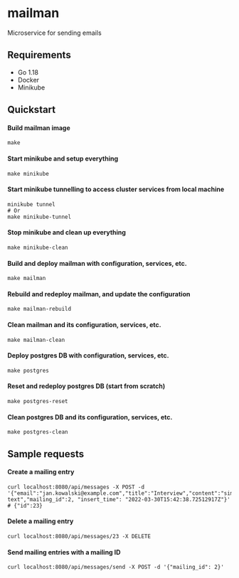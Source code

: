 # mailman

Microservice for sending emails

## Requirements

- Go 1.18
- Docker
- Minikube

## Quickstart

#### Build mailman image

```shell
make
```

#### Start minikube and setup everything

```shell
make minikube
```

#### Start minikube tunnelling to access cluster services from local machine

```shell
minikube tunnel
# Or 
make minikube-tunnel
```

#### Stop minikube and clean up everything

```shell
make minikube-clean
```

#### Build and deploy mailman with configuration, services, etc.

```shell
make mailman
```

#### Rebuild and redeploy mailman, and update the configuration

```shell
make mailman-rebuild
```

#### Clean mailman and its configuration, services, etc.

```shell
make mailman-clean
```

#### Deploy postgres DB with configuration, services, etc.

```shell
make postgres
```

#### Reset and redeploy postgres DB (start from scratch)

```shell
make postgres-reset
```

#### Clean postgres DB and its configuration, services, etc.

```shell
make postgres-clean
```

## Sample requests

#### Create a mailing entry

```shell
curl localhost:8080/api/messages -X POST -d '{"email":"jan.kowalski@example.com","title":"Interview","content":"simple text","mailing_id":2, "insert_time": "2022-03-30T15:42:38.72512917Z"}'
# {"id":23}
```

#### Delete a mailing entry

```shell
curl localhost:8080/api/messages/23 -X DELETE
```

#### Send mailing entries with a mailing ID

```shell
curl localhost:8080/api/messages/send -X POST -d '{"mailing_id": 2}'
```

